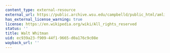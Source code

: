 ```yaml
---
content_type: external-resource
external_url: https://public.archive.wsu.edu/campbelld/public_html/amlit/whitman.htm
has_external_license_warning: true
license: https://en.wikipedia.org/wiki/All_rights_reserved
status: ''
title: Walt Whitman
uid: ec939a23-f909-44f1-9665-d0a176c9c08e
wayback_url: ''
---
```

